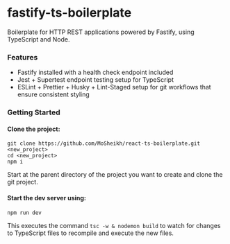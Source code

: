 # fastify-ts-boilerplate

Boilerplate for HTTP REST applications powered by Fastify, using TypeScript and Node.

### Features

- Fastify installed with a health check endpoint included
- Jest + Supertest endpoint testing setup for TypeScript
- ESLint + Prettier + Husky + Lint-Staged setup for git workflows that ensure consistent styling

### Getting Started

<gr>

#### Clone the project:

```shell
git clone https://github.com/MoSheikh/react-ts-boilerplate.git <new_project>
cd <new_project>
npm i
```

Start at the parent directory of the project you want to create and clone the git project.

#### Start the dev server using:

```shell
npm run dev
```

This executes the command `tsc -w & nodemon build` to watch for changes to TypeScript files to recompile and execute the new files.
